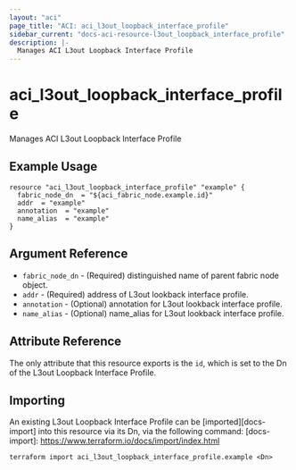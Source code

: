 ```yaml
---
layout: "aci"
page_title: "ACI: aci_l3out_loopback_interface_profile"
sidebar_current: "docs-aci-resource-l3out_loopback_interface_profile"
description: |-
  Manages ACI L3out Loopback Interface Profile
---
```


# aci_l3out_loopback_interface_profile #
Manages ACI L3out Loopback Interface Profile

## Example Usage ##

```hcl
resource "aci_l3out_loopback_interface_profile" "example" {
  fabric_node_dn  = "${aci_fabric_node.example.id}"
  addr  = "example"
  annotation  = "example"
  name_alias  = "example"
}
```


## Argument Reference ##

* `fabric_node_dn` - (Required) distinguished name of parent fabric node object.
* `addr` - (Required) address of L3out lookback interface profile.
* `annotation` - (Optional) annotation for L3out lookback interface profile.
* `name_alias` - (Optional) name_alias for L3out lookback interface profile.



## Attribute Reference

The only attribute that this resource exports is the `id`, which is set to the
Dn of the L3out Loopback Interface Profile.

## Importing ##

An existing L3out Loopback Interface Profile can be [imported][docs-import] into this resource via its Dn, via the following command:
[docs-import]: https://www.terraform.io/docs/import/index.html


```
terraform import aci_l3out_loopback_interface_profile.example <Dn>
```
